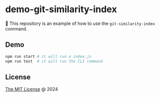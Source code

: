 # demo-git-similarity-index

🚁 This repository is an example of how to use the `git-similarity-index` command.

## Demo

```bash
npm run start # it will run a index.js
npm run test  # it will run the CLI command
```

## License

[The MIT License](https://piecioshka.mit-license.org) @ 2024
